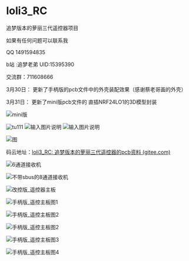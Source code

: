 # loli3_RC
追梦版本的萝丽三代遥控器项目

 如果有任何问题可以联系我

QQ 1491594835

b站 :追梦老弟 UID:15395390

交流群：711608666



3月30日： 更新了手柄版的pcb文件中的外壳装配效果（感谢蔡老哥画的外壳）

3月31日： 更新了mini版pcb文件的 直插NRF24LO1的3D模型封装

![mini版](https://github.com/zhanglele666/loli3_RC/blob/main/%E9%81%A5%E6%8E%A7_mini%E7%89%88/%E5%9B%BE.png)



![tu111](%E9%81%A5%E6%8E%A7__%E6%89%8B%E6%9F%84%E7%89%88/%E5%9B%BE7.png)
![输入图片说明](%E9%81%A5%E6%8E%A7__%E6%89%8B%E6%9F%84%E7%89%88/%E5%9B%BE8.png)
![输入图片说明](%E9%81%A5%E6%8E%A7__%E6%89%8B%E6%9F%84%E7%89%88/%E5%9B%BE4.jpg)

![图](https://github.com/zhanglele666/loli3_RC/blob/main/%E9%81%A5%E6%8E%A7__%E6%89%8B%E6%9F%84%E7%89%88/%E5%9B%BE8.png?raw=true)



码云地址：[loli3_RC: 追梦版本的萝丽三代遥控器的pcb资料 (gitee.com)](https://gitee.com/zhang-leel/loli3_RC)

![6通道接收机](https://github.com/zhanglele666/loli3_RC/blob/main/%E8%90%9D%E4%B8%BD3%E4%BB%A36%E9%80%9A%E9%81%93%E6%8E%A5%E6%94%B6%E6%9C%BA/6%E9%80%9A%E6%8E%A5%E6%94%B6%E7%84%8A%E6%8E%A5%E5%9B%BE.jpg?raw=true)



![不带sbus的8通道接收机](https://github.com/zhanglele666/loli3_RC/blob/main/%E8%90%9D%E8%8E%89%E4%B8%89%E4%BB%A38%E9%80%9A%E9%81%93%E6%8E%A5%E6%94%B6%E6%9C%BA/%E4%B8%8D%E5%B8%A6sbus.png?raw=true)

![改控版_遥控器主板](https://github.com/zhanglele666/loli3_RC/blob/main/%E9%81%A5%E6%8E%A7__%E6%94%B9%E6%8E%A7%E7%89%88/%E5%9B%BE.png?raw=true)

![手柄版_遥控主板图1](https://github.com/zhanglele666/loli3_RC/blob/main/%E9%81%A5%E6%8E%A7__%E6%89%8B%E6%9F%84%E7%89%88/%E5%9B%BE.png?raw=true)

![手柄版_遥控主板图2](https://github.com/zhanglele666/loli3_RC/blob/main/%E9%81%A5%E6%8E%A7__%E6%89%8B%E6%9F%84%E7%89%88/%E5%9B%BE2.jpg?raw=true)

![手柄版_遥控主板图2](https://github.com/zhanglele666/loli3_RC/blob/main/遥控__手柄版/图4.jpg?raw=true)

![手柄版_遥控主板图3](https://github.com/zhanglele666/loli3_RC/blob/main/%E9%81%A5%E6%8E%A7__%E6%89%8B%E6%9F%84%E7%89%88/%E5%9B%BE5.jpg?raw=true)

![手柄版_遥控主板图4](https://github.com/zhanglele666/loli3_RC/blob/main/%E9%81%A5%E6%8E%A7__%E6%89%8B%E6%9F%84%E7%89%88/%E5%9B%BE6.jpg?raw=true)
